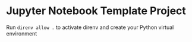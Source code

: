 # Jupyter Notebook Template Project

Run `direnv allow .` to activate direnv and create your Python virtual environment

